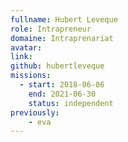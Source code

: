 ```yaml
---
fullname: Hubert Leveque
role: Intrapreneur
domaine: Intraprenariat
avatar:
link:
github: hubertleveque
missions:
  - start: 2018-06-06
    end: 2021-06-30
    status: independent
previously:
    - eva
---
```

